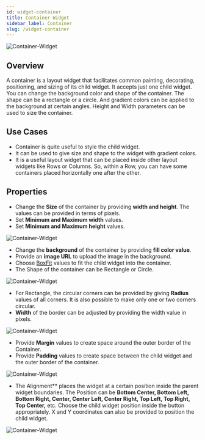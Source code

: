 ```yaml
---
id: widget-container
title: Container Widget
sidebar_label: Container
slug: /widget-container
---
```


![Container-Widget](/img/Widget-Container-1.png)

## Overview 

A container is a layout widget that facilitates common painting, decorating, positioning, and sizing of its child widget. It accepts just one child widget. You can change the background color and shape of the container. The shape can be a rectangle or a circle. And gradient colors can be applied to the background at certain angles. Height and Width parameters can be used to size the container.

## Use Cases

* Container is quite useful to style the child widget.
* It can be used to give size and shape to the widget with gradient colors.
* It is a useful layout widget that can be placed inside other layout widgets like Rows or Columns. So, within a Row, you can have some containers placed horizontally one after the other.

## Properties

* Change the **Size** of the container by providing **width and height**. The values can be provided in terms of pixels.
* Set **Minimum and Maximum width** values.
* Set **Minimum and Maximum height** values.

![Container-Widget](/img/Widget-Container-2.png)

* Change the **background** of the container by providing **fill color value**. 
* Provide an **image URL** to upload the image in the background.
* Choose [BoxFit](https://api.flutter.dev/flutter/painting/BoxFit.html) values to fit the child widget into the container.
* The Shape of the container can be Rectangle or Circle.

![Container-Widget](/img/Widget-Container-3.png)

* For Rectangle, the circular corners can be provided by giving **Radius** values of all corners. It is also possible to make only one or two corners circular.
* **Width** of the border can be adjusted by providing the width value in pixels.

![Container-Widget](/img/Widget-Container-4.png)

* Provide **Margin** values to create space around the outer border of the Container.
* Provide **Padding** values to create space between the child widget and the outer border of the container. 

![Container-Widget](/img/Widget-Container-5.png)

* The Alignment** places the widget at a certain position inside the parent widget boundaries. The Position can be **Bottom Center, Bottom Left, Bottom Right, Center, Center Left, Center Right, Top Left, Top Right, Top Center,** etc. Choose the child widget position inside the button appropriately. X and Y coordinates can also be provided to position the child widget.

![Container-Widget](/img/Widget-Container-6.png)